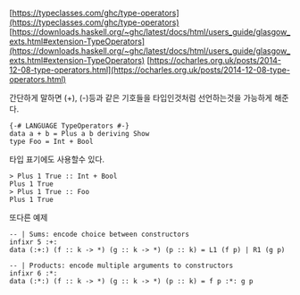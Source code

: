 [https://typeclasses.com/ghc/type-operators](https://typeclasses.com/ghc/type-operators)
[https://downloads.haskell.org/~ghc/latest/docs/html/users_guide/glasgow_exts.html#extension-TypeOperators](https://downloads.haskell.org/~ghc/latest/docs/html/users_guide/glasgow_exts.html#extension-TypeOperators)
[https://ocharles.org.uk/posts/2014-12-08-type-operators.html](https://ocharles.org.uk/posts/2014-12-08-type-operators.html)

간단하게 말하면 (+), (-)등과 같은 기호들을 타입인것처럼 선언하는것을 가능하게 해준다. 

```
{-# LANGUAGE TypeOperators #-}
data a + b = Plus a b deriving Show
type Foo = Int + Bool
```
타입 표기에도 사용할수 있다.
```
> Plus 1 True :: Int + Bool
Plus 1 True
> Plus 1 True :: Foo
Plus 1 True
```

또다른 예제
```
-- | Sums: encode choice between constructors
infixr 5 :+:
data (:+:) (f :: k -> *) (g :: k -> *) (p :: k) = L1 (f p) | R1 (g p)
```
```
-- | Products: encode multiple arguments to constructors
infixr 6 :*:
data (:*:) (f :: k -> *) (g :: k -> *) (p :: k) = f p :*: g p
```